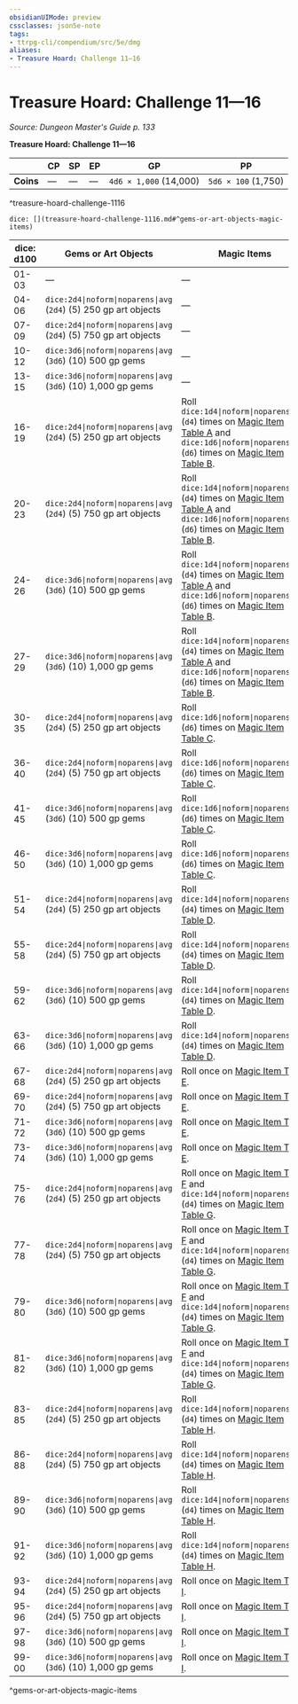 ```yaml
---
obsidianUIMode: preview
cssclasses: json5e-note
tags:
- ttrpg-cli/compendium/src/5e/dmg
aliases:
- Treasure Hoard: Challenge 11—16
---
```

# Treasure Hoard: Challenge 11—16
*Source: Dungeon Master's Guide p. 133* 

**Treasure Hoard: Challenge 11—16**

|  | CP | SP | EP | GP | PP |
|--|----|----|----|----|----|
| **Coins** | — | — | — | `4d6 × 1,000` (14,000) | `5d6 × 100` (1,750) |
^treasure-hoard-challenge-1116

`dice: [](treasure-hoard-challenge-1116.md#^gems-or-art-objects-magic-items)`

| dice: d100 | Gems or Art Objects | Magic Items |
|------------|---------------------|-------------|
| 01-03 | — | — |
| 04-06 | `dice:2d4\|noform\|noparens\|avg` (`2d4`) (5) 250 gp art objects | — |
| 07-09 | `dice:2d4\|noform\|noparens\|avg` (`2d4`) (5) 750 gp art objects | — |
| 10-12 | `dice:3d6\|noform\|noparens\|avg` (`3d6`) (10) 500 gp gems | — |
| 13-15 | `dice:3d6\|noform\|noparens\|avg` (`3d6`) (10) 1,000 gp gems | — |
| 16-19 | `dice:2d4\|noform\|noparens\|avg` (`2d4`) (5) 250 gp art objects | Roll `dice:1d4\|noform\|noparens\|avg` (`d4`) times on [Magic Item Table A](/3-Mechanics/CLI/Compendium/tables/magic-item-table-a.md) and `dice:1d6\|noform\|noparens\|avg` (`d6`) times on [Magic Item Table B](/3-Mechanics/CLI/Compendium/tables/magic-item-table-b.md). |
| 20-23 | `dice:2d4\|noform\|noparens\|avg` (`2d4`) (5) 750 gp art objects | Roll `dice:1d4\|noform\|noparens\|avg` (`d4`) times on [Magic Item Table A](/3-Mechanics/CLI/Compendium/tables/magic-item-table-a.md) and `dice:1d6\|noform\|noparens\|avg` (`d6`) times on [Magic Item Table B](/3-Mechanics/CLI/Compendium/tables/magic-item-table-b.md). |
| 24-26 | `dice:3d6\|noform\|noparens\|avg` (`3d6`) (10) 500 gp gems | Roll `dice:1d4\|noform\|noparens\|avg` (`d4`) times on [Magic Item Table A](/3-Mechanics/CLI/Compendium/tables/magic-item-table-a.md) and `dice:1d6\|noform\|noparens\|avg` (`d6`) times on [Magic Item Table B](/3-Mechanics/CLI/Compendium/tables/magic-item-table-b.md). |
| 27-29 | `dice:3d6\|noform\|noparens\|avg` (`3d6`) (10) 1,000 gp gems | Roll `dice:1d4\|noform\|noparens\|avg` (`d4`) times on [Magic Item Table A](/3-Mechanics/CLI/Compendium/tables/magic-item-table-a.md) and `dice:1d6\|noform\|noparens\|avg` (`d6`) times on [Magic Item Table B](/3-Mechanics/CLI/Compendium/tables/magic-item-table-b.md). |
| 30-35 | `dice:2d4\|noform\|noparens\|avg` (`2d4`) (5) 250 gp art objects | Roll `dice:1d6\|noform\|noparens\|avg` (`d6`) times on [Magic Item Table C](/3-Mechanics/CLI/Compendium/tables/magic-item-table-c.md). |
| 36-40 | `dice:2d4\|noform\|noparens\|avg` (`2d4`) (5) 750 gp art objects | Roll `dice:1d6\|noform\|noparens\|avg` (`d6`) times on [Magic Item Table C](/3-Mechanics/CLI/Compendium/tables/magic-item-table-c.md). |
| 41-45 | `dice:3d6\|noform\|noparens\|avg` (`3d6`) (10) 500 gp gems | Roll `dice:1d6\|noform\|noparens\|avg` (`d6`) times on [Magic Item Table C](/3-Mechanics/CLI/Compendium/tables/magic-item-table-c.md). |
| 46-50 | `dice:3d6\|noform\|noparens\|avg` (`3d6`) (10) 1,000 gp gems | Roll `dice:1d6\|noform\|noparens\|avg` (`d6`) times on [Magic Item Table C](/3-Mechanics/CLI/Compendium/tables/magic-item-table-c.md). |
| 51-54 | `dice:2d4\|noform\|noparens\|avg` (`2d4`) (5) 250 gp art objects | Roll `dice:1d4\|noform\|noparens\|avg` (`d4`) times on [Magic Item Table D](/3-Mechanics/CLI/Compendium/tables/magic-item-table-d.md). |
| 55-58 | `dice:2d4\|noform\|noparens\|avg` (`2d4`) (5) 750 gp art objects | Roll `dice:1d4\|noform\|noparens\|avg` (`d4`) times on [Magic Item Table D](/3-Mechanics/CLI/Compendium/tables/magic-item-table-d.md). |
| 59-62 | `dice:3d6\|noform\|noparens\|avg` (`3d6`) (10) 500 gp gems | Roll `dice:1d4\|noform\|noparens\|avg` (`d4`) times on [Magic Item Table D](/3-Mechanics/CLI/Compendium/tables/magic-item-table-d.md). |
| 63-66 | `dice:3d6\|noform\|noparens\|avg` (`3d6`) (10) 1,000 gp gems | Roll `dice:1d4\|noform\|noparens\|avg` (`d4`) times on [Magic Item Table D](/3-Mechanics/CLI/Compendium/tables/magic-item-table-d.md). |
| 67-68 | `dice:2d4\|noform\|noparens\|avg` (`2d4`) (5) 250 gp art objects | Roll once on [Magic Item Table E](/3-Mechanics/CLI/Compendium/tables/magic-item-table-e.md). |
| 69-70 | `dice:2d4\|noform\|noparens\|avg` (`2d4`) (5) 750 gp art objects | Roll once on [Magic Item Table E](/3-Mechanics/CLI/Compendium/tables/magic-item-table-e.md). |
| 71-72 | `dice:3d6\|noform\|noparens\|avg` (`3d6`) (10) 500 gp gems | Roll once on [Magic Item Table E](/3-Mechanics/CLI/Compendium/tables/magic-item-table-e.md). |
| 73-74 | `dice:3d6\|noform\|noparens\|avg` (`3d6`) (10) 1,000 gp gems | Roll once on [Magic Item Table E](/3-Mechanics/CLI/Compendium/tables/magic-item-table-e.md). |
| 75-76 | `dice:2d4\|noform\|noparens\|avg` (`2d4`) (5) 250 gp art objects | Roll once on [Magic Item Table F](/3-Mechanics/CLI/Compendium/tables/magic-item-table-f.md) and `dice:1d4\|noform\|noparens\|avg` (`d4`) times on [Magic Item Table G](/3-Mechanics/CLI/Compendium/tables/magic-item-table-g.md). |
| 77-78 | `dice:2d4\|noform\|noparens\|avg` (`2d4`) (5) 750 gp art objects | Roll once on [Magic Item Table F](/3-Mechanics/CLI/Compendium/tables/magic-item-table-f.md) and `dice:1d4\|noform\|noparens\|avg` (`d4`) times on [Magic Item Table G](/3-Mechanics/CLI/Compendium/tables/magic-item-table-g.md). |
| 79-80 | `dice:3d6\|noform\|noparens\|avg` (`3d6`) (10) 500 gp gems | Roll once on [Magic Item Table F](/3-Mechanics/CLI/Compendium/tables/magic-item-table-f.md) and `dice:1d4\|noform\|noparens\|avg` (`d4`) times on [Magic Item Table G](/3-Mechanics/CLI/Compendium/tables/magic-item-table-g.md). |
| 81-82 | `dice:3d6\|noform\|noparens\|avg` (`3d6`) (10) 1,000 gp gems | Roll once on [Magic Item Table F](/3-Mechanics/CLI/Compendium/tables/magic-item-table-f.md) and `dice:1d4\|noform\|noparens\|avg` (`d4`) times on [Magic Item Table G](/3-Mechanics/CLI/Compendium/tables/magic-item-table-g.md). |
| 83-85 | `dice:2d4\|noform\|noparens\|avg` (`2d4`) (5) 250 gp art objects | Roll `dice:1d4\|noform\|noparens\|avg` (`d4`) times on [Magic Item Table H](/3-Mechanics/CLI/Compendium/tables/magic-item-table-h.md). |
| 86-88 | `dice:2d4\|noform\|noparens\|avg` (`2d4`) (5) 750 gp art objects | Roll `dice:1d4\|noform\|noparens\|avg` (`d4`) times on [Magic Item Table H](/3-Mechanics/CLI/Compendium/tables/magic-item-table-h.md). |
| 89-90 | `dice:3d6\|noform\|noparens\|avg` (`3d6`) (10) 500 gp gems | Roll `dice:1d4\|noform\|noparens\|avg` (`d4`) times on [Magic Item Table H](/3-Mechanics/CLI/Compendium/tables/magic-item-table-h.md). |
| 91-92 | `dice:3d6\|noform\|noparens\|avg` (`3d6`) (10) 1,000 gp gems | Roll `dice:1d4\|noform\|noparens\|avg` (`d4`) times on [Magic Item Table H](/3-Mechanics/CLI/Compendium/tables/magic-item-table-h.md). |
| 93-94 | `dice:2d4\|noform\|noparens\|avg` (`2d4`) (5) 250 gp art objects | Roll once on [Magic Item Table I](/3-Mechanics/CLI/Compendium/tables/magic-item-table-i.md). |
| 95-96 | `dice:2d4\|noform\|noparens\|avg` (`2d4`) (5) 750 gp art objects | Roll once on [Magic Item Table I](/3-Mechanics/CLI/Compendium/tables/magic-item-table-i.md). |
| 97-98 | `dice:3d6\|noform\|noparens\|avg` (`3d6`) (10) 500 gp gems | Roll once on [Magic Item Table I](/3-Mechanics/CLI/Compendium/tables/magic-item-table-i.md). |
| 99-00 | `dice:3d6\|noform\|noparens\|avg` (`3d6`) (10) 1,000 gp gems | Roll once on [Magic Item Table I](/3-Mechanics/CLI/Compendium/tables/magic-item-table-i.md). |
^gems-or-art-objects-magic-items